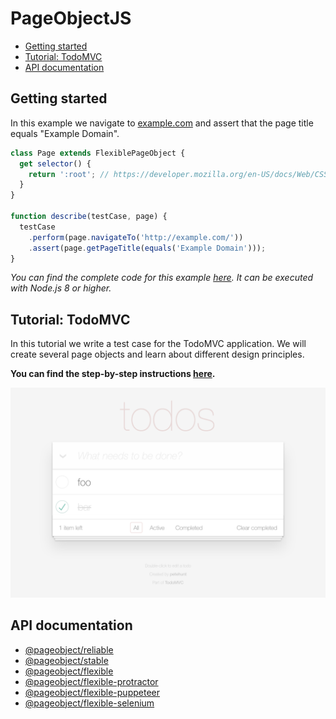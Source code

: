 # PageObjectJS

- [Getting started](#getting-started)
- [Tutorial: TodoMVC](#tutorial-todomvc)
- [API documentation](#api-documentation)

## Getting started

In this example we navigate to [example.com][external-example-domain] and assert that the page title equals "Example Domain".

```js
class Page extends FlexiblePageObject {
  get selector() {
    return ':root'; // https://developer.mozilla.org/en-US/docs/Web/CSS/:root
  }
}

function describe(testCase, page) {
  testCase
    .perform(page.navigateTo('http://example.com/'))
    .assert(page.getPageTitle(equals('Example Domain')));
}
```

*You can find the complete code for this example [here][internal-example-code-getting-started].*
*It can be executed with Node.js 8 or higher.*

## Tutorial: TodoMVC

In this tutorial we write a test case for the TodoMVC application.
We will create several page objects and learn about different design principles.

**You can find the step-by-step instructions [here](./examples/todo-mvc/index.md).**

![todo-mvc](./examples/todo-mvc/images/todo-mvc.png)

## API documentation

- [@pageobject/reliable](./api/reliable/index.html)
- [@pageobject/stable](./api/stable/index.html)
- [@pageobject/flexible](./api/flexible/index.html)
- [@pageobject/flexible-protractor](./api/flexible-protractor/index.html)
- [@pageobject/flexible-puppeteer](./api/flexible-puppeteer/index.html)
- [@pageobject/flexible-selenium](./api/flexible-selenium/index.html)

[internal-example-code-getting-started]: https://github.com/clebert/pageobject/tree/master/docs/examples/getting-started.js

[external-example-domain]: http://example.com/

